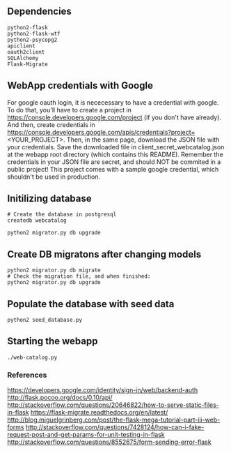 
## Dependencies

```
python2-flask
python2-flask-wtf
python2-psycopg2
apiclient
oauth2client
SQLAlchemy
Flask-Migrate
```

## WebApp credentials with Google

For google oauth login, it is nececessary to have a credential with google.
To do that, you'll have to create a project in https://console.developers.google.com/project (if you don't have already).
And then, create credentials in https://console.developers.google.com/apis/credentials?project=<YOUR_PROJECT>.
Then, in the same page, download the JSON file with your credentials.
Save the downloaded file in client_secret_webcatalog.json at the webapp root directory (which contains this README).
Remember the credentials in your JSON file are secret, and should NOT be commited in a public project!
This project comes with a sample google credential, which shouldn't be used in production.

## Initilizing database

```
# Create the database in postgresql
createdb webcatalog

python2 migrator.py db upgrade
```

## Create DB migratons after changing models
```
python2 migrator.py db migrate
# Check the migration file, and when finished:
python2 migrator.py db upgrade
```

## Populate the database with seed data
```
python2 seed_database.py
```

## Starting the webapp
```
./web-catalog.py
```

### References
https://developers.google.com/identity/sign-in/web/backend-auth
http://flask.pocoo.org/docs/0.10/api/
http://stackoverflow.com/questions/20646822/how-to-serve-static-files-in-flask
https://flask-migrate.readthedocs.org/en/latest/
http://blog.miguelgrinberg.com/post/the-flask-mega-tutorial-part-iii-web-forms
http://stackoverflow.com/questions/7428124/how-can-i-fake-request-post-and-get-params-for-unit-testing-in-flask
http://stackoverflow.com/questions/8552675/form-sending-error-flask
